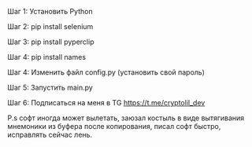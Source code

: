 Шаг 1: Установить Python

Шаг 2: pip install selenium

Шаг 3: pip install pyperclip

Шаг 4: pip install names

Шаг 4: Изменить файл config.py (установить свой пароль)

Шаг 5: Запустить main.py

Шаг 6: Подписаться на меня в TG https://t.me/cryptolil_dev

P.s софт иногда может вылетать, заюзал костыль в виде вытягивания мнемоники из буфера после копирования, писал софт быстро, исправлять сейчас лень.
